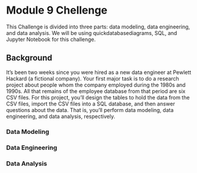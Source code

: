 # Module 9 Chellenge

This Challenge is divided into three parts: data modeling, data engineering, and data analysis. We will be using quickdatabasediagrams, SQL, and Jupyter Notebook for this challenge.

## Background
It’s been two weeks since you were hired as a new data engineer at Pewlett Hackard (a fictional company). Your first major task is to do a research project about people whom the company employed during the 1980s and 1990s. All that remains of the employee database from that period are six CSV files.
For this project, you’ll design the tables to hold the data from the CSV files, import the CSV files into a SQL database, and then answer questions about the data. That is, you’ll perform data modeling, data engineering, and data analysis, respectively.


### Data Modeling
### Data Engineering
### Data Analysis
